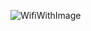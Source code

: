 ![WifiWithImage](https://user-images.githubusercontent.com/77009603/172501093-01fd15a8-3ce7-406a-a24b-36752a67c806.jpeg)
